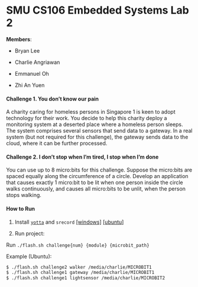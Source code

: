 # SMU CS106 Embedded Systems Lab 2

**Members**: 

* Bryan Lee

* Charlie Angriawan

* Emmanuel Oh

* Zhi An Yuen

  

#### Challenge 1. You don’t know our pain

A charity caring for homeless persons in Singapore 1 is keen to adopt technology for their work. You
decide to help this charity deploy a monitoring system at a deserted place where a homeless person
sleeps. The system comprises several sensors that send data to a gateway. In a real system (but not
required for this challenge), the gateway sends data to the cloud, where it can be further processed.



#### Challenge 2. I don’t stop when I’m tired, I stop when I’m done

You can use up to 8 micro:bits for this challenge. Suppose the micro:bits are spaced equally along the
circumference of a circle. Develop an application that causes exactly 1 micro:bit to be lit when one
person inside the circle walks continuously, and causes all micro:bits to be unlit, when the person
stops walking.



#### How to Run

1. Install [`yotta`](http://docs.yottabuild.org/#installing) and `srecord` [[windows]](http://srecord.sourceforge.net/) [[ubuntu]](https://packages.ubuntu.com/bionic/srecord)

2. Run project:

Run `./flash.sh challenge{num} {module} {microbit_path}`

Example (Ubuntu):

```bash
$ ./flash.sh challenge2 walker /media/charlie/MICROBIT1
$ ./flash.sh challenge1 gateway /media/charlie/MICROBIT1
$ ./flash.sh challenge1 lightsensor /media/charlie/MICROBIT2
```